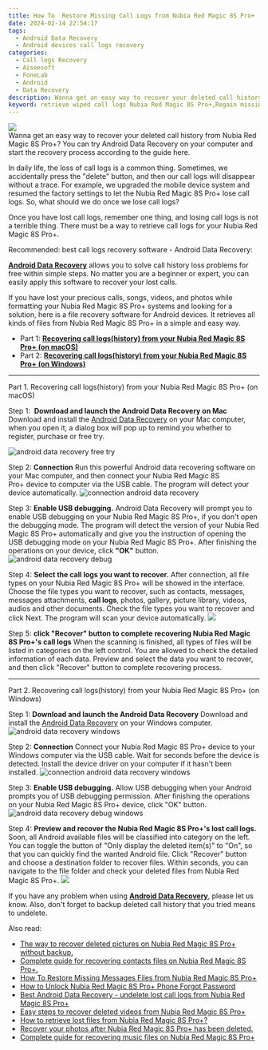 ```yaml
---
title: How To  Restore Missing Call Logs from Nubia Red Magic 8S Pro+
date: 2024-02-14 22:54:17
tags: 
  - Android Data Recovery
  - Android devices call logs recovery
categories: 
  - Call logs Recovery
  - Aiseesoft
  - FoneLab
  - Android
  - Data Recovery
description: Wanna get an easy way to recover your deleted call history from Nubia Red Magic 8S Pro+? You can try Android Data Recovery on your computer and start the recovery process according to the guide here.
keyword: retrieve wiped call logs Nubia Red Magic 8S Pro+,Regain missing call history on Nubia Red Magic 8S Pro+,recover lost recent calls from Nubia Red Magic 8S Pro+,unerase call numbers from Nubia Red Magic 8S Pro+,restore deleted call history on Nubia Red Magic 8S Pro+,save erased call logs on Nubia Red Magic 8S Pro+,Nubia Red Magic 8S Pro+ reset but recover call history,Nubia Red Magic 8S Pro+ call history recovery,Nubia Red Magic 8S Pro+ call history recovery software,my call history deleted from Nubia Red Magic 8S Pro+ how to undo call history,how to retrieve deleted call history from my Nubia Red Magic 8S Pro+,Nubia Red Magic 8S Pro+ call history disappeared
---
```


<img src="https://img0mobiles.techidaily.com/images/best-assets/devices/nubia/nubia-red-magic-8s-proplus/1.jpg" class="atpl-imgstyle"  />

<div class="atpl-content atpl-for-fonelab-android recover-call-logs">

<div class="atpl-post-description-part-1">
Wanna get an easy way to recover your deleted call history from Nubia Red Magic 8S Pro+? You can try Android Data Recovery on your computer and start the recovery process according to the guide here.
</div>



<div class="atpl-post-description-part-2">
<div class="tpl-content-sub-paragraph-normal">
  <p>
    In daily life, the loss of call logs is a common thing. Sometimes, we accidentally press the "delete" button, and then our call logs will disappear without a trace. For example, we upgraded the mobile device system and resumed the factory settings to let the Nubia Red Magic 8S Pro+ lose call logs. So, what should we do once we lose call logs?
  </p>
</div>
<div class="tpl-content-sub-paragraph-normal">
  <p>
    Once you have lost call logs, remember one thing, and losing call logs is not a terrible thing. There must be a way to retrieve call logs for your Nubia Red Magic 8S Pro+.
  </p>
</div>
</div>

<div class="atpl-post-description-part-3">
<div class="tpl-content-sub-paragraph-title">
    Recommended: best call logs recovery software - Android Data Recovery:
</div>
<div class="tpl-content-sub-paragraph-content">
  <p>
    <a href="https://tools.techidaily.com/aiseesoft-android-data-recovery/" target="_blank" rel="noopener"><strong>Android Data Recovery</strong></a> allows you to solve call history loss problems for free within simple steps. No matter you are a beginner or expert, you can easily apply this software to recover your lost calls.
  </p>
</div>
<div class="tpl-content-sub-paragraph-content">
  <p>
    If you have lost your precious calls, songs, videos, and photos while formatting your Nubia Red Magic 8S Pro+ systems and looking for a solution, here is a file recovery software for Android devices. It retrieves all kinds of files from Nubia Red Magic 8S Pro+ in a simple and easy way.
  </p>
</div>
</div>

<ul>
  <li>Part 1: <strong><a href="#p1"> Recovering call logs(history) from your Nubia Red Magic 8S Pro+  (on macOS)</a></strong></li>
  <li>Part 2: <strong><a href="#p2"> Recovering call logs(history) from your Nubia Red Magic 8S Pro+  (on Windows)</a></strong></li>
</ul>


<!-- Part 1 -->
<a id="p1" name="p1" ></a><hr>

<div>
  <span class="atpl-step-part-style">Part 1. Recovering call logs(history) from your Nubia Red Magic 8S Pro+ (on macOS)</span>
</div>

<span class="atpl-stepstyle-a"><span>Step 1: </span></span> <strong>Download and launch the Android Data Recovery on Mac</strong>
Download and install the <a href="https://tools.techidaily.com/aiseesoft-android-data-recovery/" target="_blank" rel="noopener">Android Data Recovery</a> on your Mac computer, when you open it, a dialog box will pop up to remind you whether to register, purchase or free try.

<img src="https://tools.techidaily.com/images/apps/aiseesoft/android-data-recovery/mac-free-try.png" class="atpl-imgstyle" alt="android data recovery free try" />

<span class="atpl-stepstyle-a"><span>Step 2: </span></span> <strong>Connection</strong>
Run this powerful Android data recovering software on your Mac computer, and then connect your Nubia Red Magic 8S Pro+ device to computer via the USB cable. The program will detect your device automatically.
<img src="https://tools.techidaily.com/images/apps/aiseesoft/android-data-recovery/mac-connection-interface.jpg" class="atpl-imgstyle" alt="connection android data recovery" />

<span class="atpl-stepstyle-a"><span>Step 3: </span></span> <strong>Enable USB debugging.</strong>
Android Data Recovery will prompt you to enable USB debugging on your Nubia Red Magic 8S Pro+, if you don't open the debugging mode. The program will detect the version of your Nubia Red Magic 8S Pro+ automatically and give you the instruction of opening the USB debugging mode on your Nubia Red Magic 8S Pro+. After finishing the operations on your device, click <strong>"OK"</strong> button.
<img src="https://tools.techidaily.com/images/apps/aiseesoft/android-data-recovery/mac-android-usb-debug.jpg"  class="atpl-imgstyle" alt="android data recovery debug" />

<span class="atpl-stepstyle-a"><span>Step 4: </span></span> <strong>Select the call logs you want to recover.</strong>
After connection, all file types on your Nubia Red Magic 8S Pro+ will be showed in the interface. Choose the file types you want to recover, such as contacts, messages, messages attachments, <b>call logs</b>, photos, gallery, picture library, videos, audios and other documents. Check the file types you want to recover and click Next. The program will scan your device automatically.
<img src="https://tools.techidaily.com/images/apps/aiseesoft/android-data-recovery/mac-choose-type-call-logs.jpg" class="atpl-imgstyle"  />

<span class="atpl-stepstyle-a"><span>Step 5: </span></span> <strong>click "Recover" button to  complete recovering Nubia Red Magic 8S Pro+'s call logs</strong>
When the scanning is finished, all types of files will be listed in categories on the left control. You are allowed to check the detailed information of each data. Preview and select the data you want to recover, and then click "Recover" button to complete recovering process.


<a id="p2" name="p2"></a><hr>

<!-- Part 2 -->
<div>
  <span class="atpl-step-part-style">Part 2. Recovering call logs(history) from your Nubia Red Magic 8S Pro+ (on Windows)</span>
</div>

<span class="atpl-stepstyle-a"><span>Step 1: </span></span> <strong>Download and launch the Android Data Recovery</strong>
Download and install the <a href="https://tools.techidaily.com/aiseesoft-android-data-recovery/" target="_blank" rel="noopener">Android Data Recovery</a> on your Windows computer.
<img src="https://tools.techidaily.com/images/apps/aiseesoft/android-data-recovery/win-start-interface.png"  class="atpl-imgstyle" alt="android data recovery windows" />

<span class="atpl-stepstyle-a"><span>Step 2: </span></span> <strong>Connection</strong>
Connect your Nubia Red Magic 8S Pro+ device to your Windows computer via the USB cable. Wait for seconds before the device is detected. Install the device driver on your computer if it hasn't been installed.
<img src="https://tools.techidaily.com/images/apps/aiseesoft/android-data-recovery/win-connection-interface.png" class="atpl-imgstyle" alt="connection android data recovery windows" />

<span class="atpl-stepstyle-a"><span>Step 3: </span></span> <strong>Enable USB debugging.</strong>
Allow USB debugging when your Android prompts you of USB debugging permission. After finishing the operations on your Nubia Red Magic 8S Pro+ device, click "OK" button.
<img src="https://tools.techidaily.com/images/apps/aiseesoft/android-data-recovery/win-android-usb-debug.png" class="atpl-imgstyle" alt="android data recovery debug windows" />

<span class="atpl-stepstyle-a"><span>Step 4: </span></span> <strong>Preview and recover the Nubia Red Magic 8S Pro+'s lost call logs.</strong>
Soon, all Android available files will be classified into category on the left. You can toggle the button of "Only display the deleted item(s)" to "On", so that you can quickly find the wanted Android file. Click "Recover" button and choose a destination folder to recover files. Within seconds, you can navigate to the file folder and check your deleted files from Nubia Red Magic 8S Pro+.
<img src="https://tools.techidaily.com/images/apps/aiseesoft/android-data-recovery/win-recover-call-logs.png" class="atpl-imgstyle"  />

<div class="atpl-post-description-part-4">
<div class="tpl-content-sub-paragraph-normal">
    <p>
        If you have any problem when using <a href="https://tools.techidaily.com/aiseesoft-android-data-recovery/" target="_blank" rel="noopener"><strong>Android Data Recovery</strong></a>, please let us know. Also, don't forget to backup deleted call history that you tried means to undelete.
    </p>
</div>
</div>

<ins class="adsbygoogle"
     style="display:block"
     data-ad-client="ca-pub-7571918770474297"
     data-ad-slot="8358498916"
     data-ad-format="auto"
     data-full-width-responsive="true"></ins>

<span class="atpl-alsoreadstyle">Also read:</span>
<div><ul>
<li><a href="/the-way-to-recover-deleted-pictures-on-nubia-red-magic-8s-proplus-without-backup-by-fonelab-android-recover-pictures/" target="_blank" rel="noopener"><u>The way to recover deleted pictures on Nubia Red Magic 8S Pro+ without backup.</u></a></li>
<li><a href="/complete-guide-for-recovering-contacts-files-on-nubia-red-magic-8s-proplus-by-fonelab-android-recover-contacts/" target="_blank" rel="noopener"><u>Complete guide for recovering contacts files on Nubia Red Magic 8S Pro+.</u></a></li>
<li><a href="/how-to-restore-missing-messages-files-from-nubia-red-magic-8s-proplus-by-fonelab-android-recover-messages/" target="_blank" rel="noopener"><u>How To  Restore Missing Messages Files from Nubia Red Magic 8S Pro+</u></a></li>
<li><a href="/how-to-unlock-nubia-red-magic-8s-proplus-phone-forgot-password-by-drfone-android-unlock-android-unlock/" target="_blank" rel="noopener"><u>How to Unlock Nubia Red Magic 8S Pro+ Phone Forgot Password</u></a></li>
<li><a href="/best-android-data-recovery-undelete-lost-call-logs-from-nubia-red-magic-8s-proplus-by-fonelab-android-recover-call-logs/" target="_blank" rel="noopener"><u>Best Android Data Recovery - undelete lost call logs from Nubia Red Magic 8S Pro+</u></a></li>
<li><a href="/easy-steps-to-recover-deleted-videos-from-nubia-red-magic-8s-proplus-by-fonelab-android-recover-video/" target="_blank" rel="noopener"><u>Easy steps to recover deleted videos from Nubia Red Magic 8S Pro+</u></a></li>
<li><a href="/how-to-retrieve-lost-files-from-nubia-red-magic-8s-proplus-by-fonelab-android-recover-data/" target="_blank" rel="noopener"><u>How to retrieve lost files from Nubia Red Magic 8S Pro+?</u></a></li>
<li><a href="/recover-your-photos-after-nubia-red-magic-8s-proplus-has-been-deleted-by-fonelab-android-recover-photos/" target="_blank" rel="noopener"><u>Recover your photos after Nubia Red Magic 8S Pro+ has been deleted.</u></a></li>
<li><a href="/complete-guide-for-recovering-music-files-on-nubia-red-magic-8s-proplus-by-fonelab-android-recover-music/" target="_blank" rel="noopener"><u>Complete guide for recovering music files on Nubia Red Magic 8S Pro+</u></a></li>
</ul></div>

</div>
